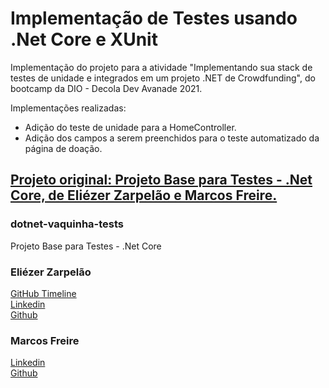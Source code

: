 # Implementação de Testes usando .Net Core e XUnit
Implementação do projeto para a atividade "Implementando sua stack de testes de unidade e integrados em um projeto .NET de Crowdfunding", do bootcamp da DIO - Decola Dev Avanade 2021.

Implementações realizadas:
- Adição do teste de unidade para a HomeController.
- Adição dos campos a serem preenchidos para o teste automatizado da página de doação.

## [Projeto original: Projeto Base para Testes - .Net Core, de Eliézer Zarpelão e Marcos Freire.](https://github.com/elizarp/dotnet-vaquinha-tests)

### dotnet-vaquinha-tests
Projeto Base para Testes - .Net Core  

### Eliézer Zarpelão
[GitHub Timeline](https://elizarp.github.io/timeline/)  
[Linkedin](http://br.linkedin.com/in/eliezerzarpelao)  
[Github](https://github.com/elizarp) 

### Marcos Freire
[Linkedin](https://www.linkedin.com/in/marcos-freire-a73891125/)  
[Github](https://github.com/marcosfreire) 